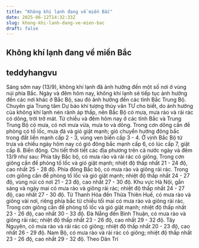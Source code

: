 ```yaml
---
title: "Không khí lạnh đang về miền Bắc"
date: 2025-06-12T14:32:33Z
slug: khong-khi-lanh-dang-ve-mien-bac
draft: false
---
```


## Không khí lạnh đang về miền Bắc

## teddyhangvu

Sáng sớm nay (13/9), không khí lạnh đã ảnh hưởng đến một số nơi ở vùng núi phía Bắc. Ngày và đêm hôm nay, không khí lạnh sẽ tiếp tục ảnh hưởng đến các nơi khác ở Bắc Bộ, sau đó ảnh hưởng đến các tỉnh Bắc Trung Bộ.
Chuyên gia Trung tâm Dự báo khí tượng thủy văn TƯ cho biết, do ảnh hưởng của không khí lạnh nén rãnh áp thấp, nên Bắc Bộ có mưa, mưa rào và rải rác có dông, trời trở mát.
Từ chiều và đêm hôm nay ở các tỉnh Bắc và Trung Trung Bộ có mưa, có nơi mưa vừa, mưa to và dông. Trong cơn dông cần đề phòng có tố lốc, mưa đá và gió giật mạnh; gió chuyển hướng đông bắc trong đất liền mạnh cấp 2 - 3, vùng ven biển cấp 3 - 4. Ở vịnh Bắc Bộ từ trưa và chiều ngày hôm nay có gió đông bắc mạnh cấp 6, có lúc cấp 7, giật cấp 8. Biển động. Chi tiết thời tiết các địa phương trên cả nước ngày và đêm 13/9 như sau:
Phía tây Bắc bộ, có mưa rào và rải rác có giông. Trong cơn giông cần đề phòng tố lốc và gió giật mạnh; nhiệt độ thấp nhất 21 - 24 độ, cao nhất 25 - 28 độ.
Phía đông Bắc bộ, có mưa rào và giông rải rác. Trong cơn giông cần đề phòng tố lốc và gió giật mạnh; nhiệt độ thấp nhất 24 - 27 độ, vùng núi có nơi 21 - 23 độ, cao nhất 27 - 30 độ.
Khu vực Hà Nội, gần sáng và ngày mai có mưa rào và giông rải rác; nhiệt độ thấp nhất 24 - 27 độ, cao nhất 27 - 30 độ.
Từ Thanh Hóa đến Thừa Thiên Huế, có mưa rào và giông vài nơi, riêng phía bắc từ chiều tối mai có mưa rào và giông rải rác. Trong cơn giông cần đề phòng tố lốc và gió giật mạnh; nhiệt độ thấp nhất 23 - 26 độ, cao nhất 30 - 33 độ.
Đà Nẵng đến Bình Thuận, có mưa rào và giông rải rác; nhiệt độ thấp nhất 23 - 26 độ, cao nhất 29 - 32 độ.
Tây Nguyên, có mưa rào và rải rác có giông; nhiệt độ thấp nhất 20 - 23 độ, cao nhất 26 - 29 độ.
Nam Bộ, có mưa rào và rải rác có giông; nhiệt độ thấp nhất 23 - 26 độ, cao nhất 29 - 32 độ.
 Theo Dân Trí